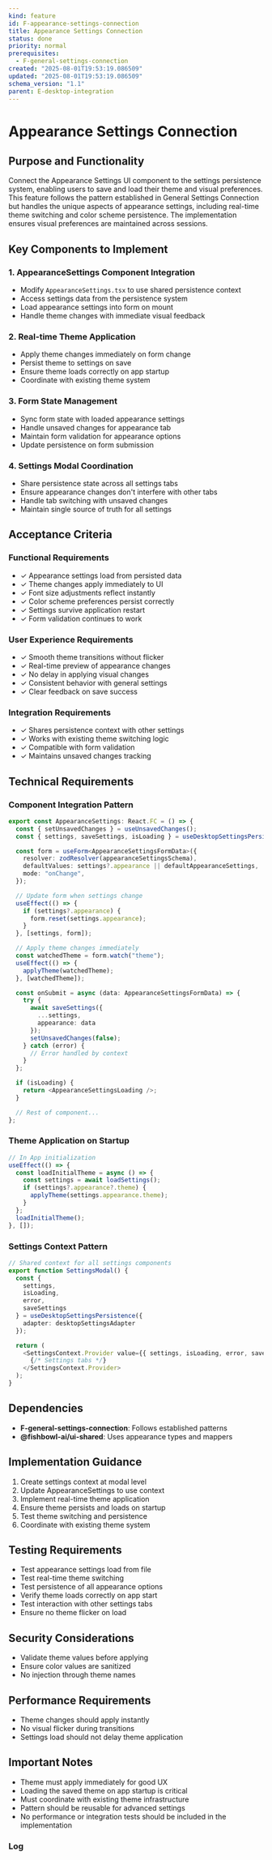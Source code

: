 ```yaml
---
kind: feature
id: F-appearance-settings-connection
title: Appearance Settings Connection
status: done
priority: normal
prerequisites:
  - F-general-settings-connection
created: "2025-08-01T19:53:19.086509"
updated: "2025-08-01T19:53:19.086509"
schema_version: "1.1"
parent: E-desktop-integration
---
```


# Appearance Settings Connection

## Purpose and Functionality

Connect the Appearance Settings UI component to the settings persistence system, enabling users to save and load their theme and visual preferences. This feature follows the pattern established in General Settings Connection but handles the unique aspects of appearance settings, including real-time theme switching and color scheme persistence. The implementation ensures visual preferences are maintained across sessions.

## Key Components to Implement

### 1. AppearanceSettings Component Integration

- Modify `AppearanceSettings.tsx` to use shared persistence context
- Access settings data from the persistence system
- Load appearance settings into form on mount
- Handle theme changes with immediate visual feedback

### 2. Real-time Theme Application

- Apply theme changes immediately on form change
- Persist theme to settings on save
- Ensure theme loads correctly on app startup
- Coordinate with existing theme system

### 3. Form State Management

- Sync form state with loaded appearance settings
- Handle unsaved changes for appearance tab
- Maintain form validation for appearance options
- Update persistence on form submission

### 4. Settings Modal Coordination

- Share persistence state across all settings tabs
- Ensure appearance changes don't interfere with other tabs
- Handle tab switching with unsaved changes
- Maintain single source of truth for all settings

## Acceptance Criteria

### Functional Requirements

- ✓ Appearance settings load from persisted data
- ✓ Theme changes apply immediately to UI
- ✓ Font size adjustments reflect instantly
- ✓ Color scheme preferences persist correctly
- ✓ Settings survive application restart
- ✓ Form validation continues to work

### User Experience Requirements

- ✓ Smooth theme transitions without flicker
- ✓ Real-time preview of appearance changes
- ✓ No delay in applying visual changes
- ✓ Consistent behavior with general settings
- ✓ Clear feedback on save success

### Integration Requirements

- ✓ Shares persistence context with other settings
- ✓ Works with existing theme switching logic
- ✓ Compatible with form validation
- ✓ Maintains unsaved changes tracking

## Technical Requirements

### Component Integration Pattern

```typescript
export const AppearanceSettings: React.FC = () => {
  const { setUnsavedChanges } = useUnsavedChanges();
  const { settings, saveSettings, isLoading } = useDesktopSettingsPersistence();

  const form = useForm<AppearanceSettingsFormData>({
    resolver: zodResolver(appearanceSettingsSchema),
    defaultValues: settings?.appearance || defaultAppearanceSettings,
    mode: "onChange",
  });

  // Update form when settings change
  useEffect(() => {
    if (settings?.appearance) {
      form.reset(settings.appearance);
    }
  }, [settings, form]);

  // Apply theme changes immediately
  const watchedTheme = form.watch("theme");
  useEffect(() => {
    applyTheme(watchedTheme);
  }, [watchedTheme]);

  const onSubmit = async (data: AppearanceSettingsFormData) => {
    try {
      await saveSettings({
        ...settings,
        appearance: data
      });
      setUnsavedChanges(false);
    } catch (error) {
      // Error handled by context
    }
  };

  if (isLoading) {
    return <AppearanceSettingsLoading />;
  }

  // Rest of component...
};
```

### Theme Application on Startup

```typescript
// In App initialization
useEffect(() => {
  const loadInitialTheme = async () => {
    const settings = await loadSettings();
    if (settings?.appearance?.theme) {
      applyTheme(settings.appearance.theme);
    }
  };
  loadInitialTheme();
}, []);
```

### Settings Context Pattern

```typescript
// Shared context for all settings components
export function SettingsModal() {
  const {
    settings,
    isLoading,
    error,
    saveSettings
  } = useDesktopSettingsPersistence({
    adapter: desktopSettingsAdapter
  });

  return (
    <SettingsContext.Provider value={{ settings, isLoading, error, saveSettings }}>
      {/* Settings tabs */}
    </SettingsContext.Provider>
  );
}
```

## Dependencies

- **F-general-settings-connection**: Follows established patterns
- **@fishbowl-ai/ui-shared**: Uses appearance types and mappers

## Implementation Guidance

1. Create settings context at modal level
2. Update AppearanceSettings to use context
3. Implement real-time theme application
4. Ensure theme persists and loads on startup
5. Test theme switching and persistence
6. Coordinate with existing theme system

## Testing Requirements

- Test appearance settings load from file
- Test real-time theme switching
- Test persistence of all appearance options
- Verify theme loads correctly on app start
- Test interaction with other settings tabs
- Ensure no theme flicker on load

## Security Considerations

- Validate theme values before applying
- Ensure color values are sanitized
- No injection through theme names

## Performance Requirements

- Theme changes should apply instantly
- No visual flicker during transitions
- Settings load should not delay theme application

## Important Notes

- Theme must apply immediately for good UX
- Loading the saved theme on app startup is critical
- Must coordinate with existing theme infrastructure
- Pattern should be reusable for advanced settings
- No performance or integration tests should be included in the implementation

### Log

